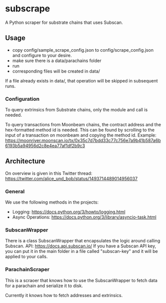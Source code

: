 # subscrape
A Python scraper for substrate chains that uses Subscan.

## Usage
- copy config/sample_scrape_config.json to config/scrape_config.json and configure to your desire.
- make sure there is a data/parachains folder
- run
- corresponding files will be created in data/

If a file already exists in data/, that operation will be skipped in subsequent runs.

### Configuration

To query extrinsics from Substrate chains, only the module and call is needed.

To query transactions from Moonbeam chains, the contract address and the hex-formatted method id is needed. This can be found by scrolling to the input of a transaction on moonbeam and copying the method id. Example: https://moonriver.moonscan.io/tx/0x35c7d7bdd33c77c756e7a9b41b587a6b6193b5a94956d2c8e4ea77af1df2b9c3


## Architecture
On overview is given in this Twitter thread: https://twitter.com/alice_und_bob/status/1493714489014956037

### General
We use the following methods in the projects:
- Logging: https://docs.python.org/3/howto/logging.html
- Async Operations: https://docs.python.org/3/library/asyncio-task.html

### SubscanWrapper
There is a class SubscanWrapper that encapsulates the logic around calling Subscan.
API: https://docs.api.subscan.io/
If you have a Subscan API key, you can put it in the main folder in a file called "subscan-key" and it will be applied to your calls.

### ParachainScraper
This is a scraoer that knows how to use the SubscanWrapper to fetch data for a parachain and serialize it to disk.

Currently it knows how to fetch addresses and extrinsics.